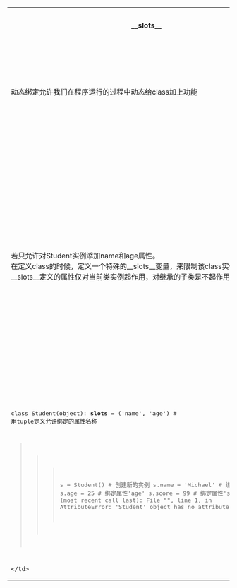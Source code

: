 

<table>
  <tr>
    <th>
      __slots__
    </th>
    <th>
      @property
    </th>
    <th>
      定制类
    </th>
    <th>
      枚举类
    </th>
    <th>
      元类
    </th>
  </tr>
  <tr>
    <td>
      动态绑定允许我们在程序运行的过程中动态给class加上功能
    </td>
    <td>
    把一个getter方法变成属性，只需要加上@property就可以了，此时，@property本身又创建了另一个装饰器@score.setter，负责把一个setter方法变成属性赋值
    </td>
  </tr>
  <tr>
    <td>
      若只允许对Student实例添加name和age属性。<br>
      在定义class的时候，定义一个特殊的__slots__变量，来限制该class实例能添加的属性
      __slots__定义的属性仅对当前类实例起作用，对继承的子类是不起作用的
    </td>
    <td>
    <pre>
    
    class Student(object):

    @property
    def score(self):
        return self._score

    @score.setter
    def score(self, value):
        if not isinstance(value, int):
            raise ValueError('score must be an integer!')
        if value < 0 or value > 100:
            raise ValueError('score must between 0 ~ 100!')
        self._score = value
        
    </pre>
    </td>
  </tr>
  <tr>
    <td>
<div class="highlight highlight-source-python">
<pre>

class Student(object):
    __slots__ = ('name', 'age') # 用tuple定义允许绑定的属性名称

>>> s = Student() # 创建新的实例
>>> s.name = 'Michael' # 绑定属性'name'
>>> s.age = 25 # 绑定属性'age'
>>> s.score = 99 # 绑定属性'score'
Traceback (most recent call last):
  File "<stdin>", line 1, in <module>
AttributeError: 'Student' object has no attribute 'score'

</pre>
</div>

    </td>
  </tr>
</table>
